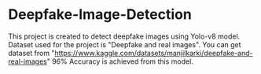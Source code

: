 # Deepfake-Image-Detection
This project is created to detect deepfake images using Yolo-v8 model.
Dataset used for the project is "Deepfake and real images".
You can get dataset from "https://www.kaggle.com/datasets/manjilkarki/deepfake-and-real-images"
96% Accuracy is achieved from this model.

